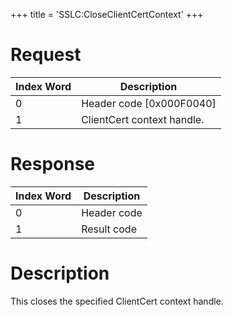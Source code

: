 +++
title = 'SSLC:CloseClientCertContext'
+++

# Request

| Index Word | Description                |
|------------|----------------------------|
| 0          | Header code \[0x000F0040\] |
| 1          | ClientCert context handle. |

# Response

| Index Word | Description |
|------------|-------------|
| 0          | Header code |
| 1          | Result code |

# Description

This closes the specified ClientCert context handle.
